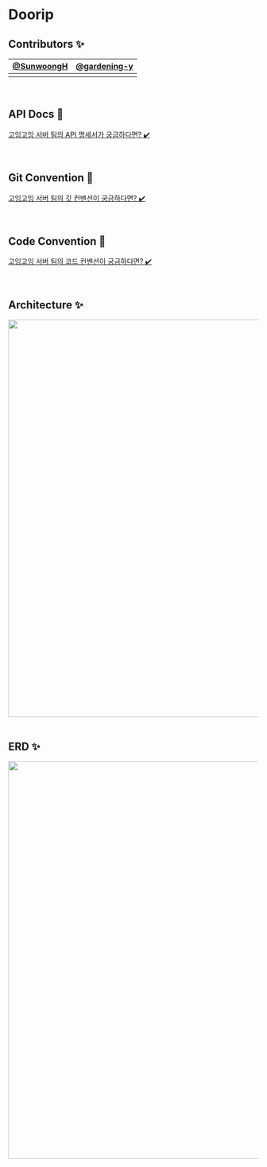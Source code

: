 #  Doorip

## Contributors ✨
| [@SunwoongH](https://github.com/SunwoongH) | [@gardening-y](https://github.com/gardening-y) |
| :---: | :---: |
|||

<br>

## API Docs 🎁
[고잉고잉 서버 팀의 API 명세서가 궁금하다면? ✔️](https://goinggoing.notion.site/API-5911e45adb1948f4975974703f897513?pvs=4)

<br>

## Git Convention 📝
[고잉고잉 서버 팀의 깃 컨벤션이 궁금하다면? ✔️](https://goinggoing.notion.site/Git-Convention-b52cb0e9151e48b3a609b45da8524c72?pvs=4)

<br>

## Code Convention 📝
[고잉고잉 서버 팀의 코드 컨벤션이 궁금하다면? ✔️](https://goinggoing.notion.site/Code-Convention-915632b532004eeb8352e82ea4386016?pvs=4)

<br>

## Architecture ✨

<div align=center>
  
<img width="800" src="https://github.com/Team-Going/Going-Server/assets/81796317/e7cde276-27a3-45db-a23c-a002c55ad117">

</div>

<br>

## ERD ✨

<div align=center>
  
<img width="800" src="https://github.com/Team-Going/Going-Server/assets/81796317/5d499c87-b3e8-4c70-ab10-56ba7319f190">

</div>

<br>
